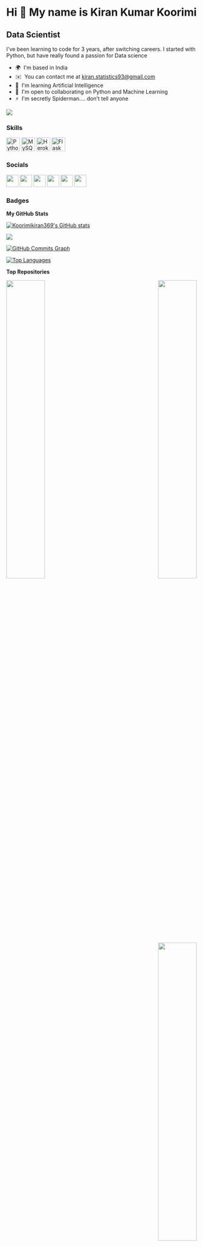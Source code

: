 Hi 👋 My name is Kiran Kumar Koorimi
====================================

Data Scientist
--------------

I've been learning to code for 3 years, after switching careers. I started with Python, but have really found a passion for Data science

* 🌍  I'm based in India
* ✉️  You can contact me at [kiran.statistics93@gmail.com](mailto:kiran.statistics93@gmail.com)
* 🧠  I'm learning Artificial Intelligence
* 🤝  I'm open to collaborating on Python and Machine Learning
* ⚡  I'm secretly Spiderman.... don't tell anyone

<a href="https://www.github.com/Koorimikiran369" target="_blank" rel="noreferrer"><img
src="https://img.shields.io/github/followers/Koorimikiran369?logo=github&style=for-the-badge&color=0891b2&labelColor=1c1917" /></a>

### Skills

<p align="left">
<a href="https://www.python.org/" target="_blank" rel="noreferrer"><img src="https://raw.githubusercontent.com/danielcranney/readme-generator/main/public/icons/skills/python-colored.svg" width="36" height="36" alt="Python" /></a>
<a href="https://www.mysql.com/" target="_blank" rel="noreferrer"><img src="https://raw.githubusercontent.com/danielcranney/readme-generator/main/public/icons/skills/mysql-colored.svg" width="36" height="36" alt="MySQL" /></a>
<a href="https://www.heroku.com/" target="_blank" rel="noreferrer"><img src="https://raw.githubusercontent.com/danielcranney/readme-generator/main/public/icons/skills/heroku-colored.svg" width="36" height="36" alt="Heroku" /></a>
<a href="https://flask.palletsprojects.com/en/2.0.x/" target="_blank" rel="noreferrer"><img src="https://raw.githubusercontent.com/danielcranney/readme-generator/main/public/icons/skills/flask-colored.svg" width="36" height="36" alt="Flask" /></a>
</p>


### Socials

<p align="left"> <a href="https://www.facebook.com/Kiran Koorimi" target="_blank" rel="noreferrer"><img src="https://raw.githubusercontent.com/danielcranney/readme-generator/main/public/icons/socials/facebook.svg" width="32" height="32" /></a> <a href="https://www.github.com/Koorimikiran369" target="_blank" rel="noreferrer"><img src="https://raw.githubusercontent.com/danielcranney/readme-generator/main/public/icons/socials/github.svg" width="32" height="32" /></a> <a href="http://www.instagram.com/koorimi_kiran" target="_blank" rel="noreferrer"><img src="https://raw.githubusercontent.com/danielcranney/readme-generator/main/public/icons/socials/instagram.svg" width="32" height="32" /></a> <a href="https://www.linkedin.com/in/kiran-data-scientist/" target="_blank" rel="noreferrer"><img src="https://raw.githubusercontent.com/danielcranney/readme-generator/main/public/icons/socials/linkedin.svg" width="32" height="32" /></a> <a href="http://www.medium.com/@KiranKoorimi" target="_blank" rel="noreferrer"><img src="https://raw.githubusercontent.com/danielcranney/readme-generator/main/public/icons/socials/medium.svg" width="32" height="32" /></a> <a href="https://www.twitter.com/kirankurmi369" target="_blank" rel="noreferrer"><img src="https://raw.githubusercontent.com/danielcranney/readme-generator/main/public/icons/socials/twitter.svg" width="32" height="32" /></a></p>

### Badges

<b>My GitHub Stats</b>

<a href="http://www.github.com/Koorimikiran369"><img src="https://github-readme-stats.vercel.app/api?username=Koorimikiran369&show_icons=true&hide=&count_private=true&title_color=0891b2&text_color=ffffff&icon_color=0891b2&bg_color=1c1917&hide_border=true&show_icons=true" alt="Koorimikiran369's GitHub stats" /></a>

<a href="http://www.github.com/Koorimikiran369"><img src="https://github-readme-streak-stats.herokuapp.com/?user=Koorimikiran369&stroke=ffffff&background=1c1917&ring=0891b2&fire=0891b2&currStreakNum=ffffff&currStreakLabel=0891b2&sideNums=ffffff&sideLabels=ffffff&dates=ffffff&hide_border=true" /></a>

<a href="http://www.github.com/Koorimikiran369"><img src="https://activity-graph.herokuapp.com/graph?username=Koorimikiran369&bg_color=1c1917&color=ffffff&line=0891b2&point=ffffff&area_color=1c1917&area=true&hide_border=true&custom_title=GitHub%20Commits%20Graph" alt="GitHub Commits Graph" /></a>

<a href="https://github.com/Koorimikiran369" align="left"><img src="https://github-readme-stats.vercel.app/api/top-langs/?username=Koorimikiran369&langs_count=10&title_color=0891b2&text_color=ffffff&icon_color=0891b2&bg_color=1c1917&hide_border=true&locale=en&custom_title=Top%20%Languages" alt="Top Languages" /></a>

<b>Top Repositories</b>

<div width="100%" align="center"><a href="https://github.com/Koorimikiran369/ Indian-Currency-Notes-Detection-Using-OpenCV" align="left"><img align="left" width="45%" src="https://github-readme-stats.vercel.app/api/pin/?username=Koorimikiran369&repo=Indian-Currency-Notes-Detection-Using-OpenCV&title_color=0891b2&text_color=ffffff&icon_color=0891b2&bg_color=1c1917&hide_border=true&locale=en" /></a><a href="https://github.com/Koorimikiran369/oyo-rooms-project" align="right"><img align="right" width="45%" src="https://github-readme-stats.vercel.app/api/pin/?username=Koorimikiran369&repo=oyo-rooms-project &title_color=0891b2&text_color=ffffff&icon_color=0891b2&bg_color=1c1917&hide_border=true&locale=en" /></a><a href="https://github.com/Koorimikiran369/oyo-rooms-project" align="right"><img align="right" width="45%" src="https://github-readme-stats.vercel.app/api/pin/?username=Koorimikiran369&repo=Deployment&title_color=0891b2&text_color=ffffff&icon_color=0891b2&bg_color=1c1917&hide_border=true&locale=en" /></a></div><br /><br /><br /><br /><br /><br /><br />
